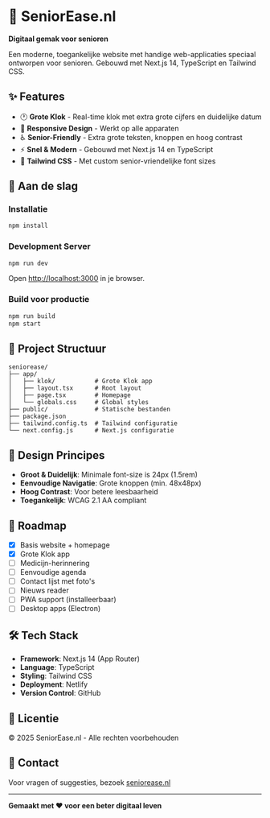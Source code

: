# 🌟 SeniorEase.nl

**Digitaal gemak voor senioren**

Een moderne, toegankelijke website met handige web-applicaties speciaal ontworpen voor senioren. Gebouwd met Next.js 14, TypeScript en Tailwind CSS.

## ✨ Features

- 🕐 **Grote Klok** - Real-time klok met extra grote cijfers en duidelijke datum
- 📱 **Responsive Design** - Werkt op alle apparaten
- ♿ **Senior-Friendly** - Extra grote teksten, knoppen en hoog contrast
- ⚡ **Snel & Modern** - Gebouwd met Next.js 14 en TypeScript
- 🎨 **Tailwind CSS** - Met custom senior-vriendelijke font sizes

## 🚀 Aan de slag

### Installatie

```bash
npm install
```

### Development Server

```bash
npm run dev
```

Open [http://localhost:3000](http://localhost:3000) in je browser.

### Build voor productie

```bash
npm run build
npm start
```

## 📁 Project Structuur

```
seniorease/
├── app/
│   ├── klok/           # Grote Klok app
│   ├── layout.tsx      # Root layout
│   ├── page.tsx        # Homepage
│   └── globals.css     # Global styles
├── public/             # Statische bestanden
├── package.json
├── tailwind.config.ts  # Tailwind configuratie
└── next.config.js      # Next.js configuratie
```

## 🎨 Design Principes

- **Groot & Duidelijk**: Minimale font-size is 24px (1.5rem)
- **Eenvoudige Navigatie**: Grote knoppen (min. 48x48px)
- **Hoog Contrast**: Voor betere leesbaarheid
- **Toegankelijk**: WCAG 2.1 AA compliant

## 🔮 Roadmap

- [x] Basis website + homepage
- [x] Grote Klok app
- [ ] Medicijn-herinnering
- [ ] Eenvoudige agenda
- [ ] Contact lijst met foto's
- [ ] Nieuws reader
- [ ] PWA support (installeerbaar)
- [ ] Desktop apps (Electron)

## 🛠️ Tech Stack

- **Framework**: Next.js 14 (App Router)
- **Language**: TypeScript
- **Styling**: Tailwind CSS
- **Deployment**: Netlify
- **Version Control**: GitHub

## 📝 Licentie

© 2025 SeniorEase.nl - Alle rechten voorbehouden

## 👥 Contact

Voor vragen of suggesties, bezoek [seniorease.nl](https://seniorease.nl)

---

**Gemaakt met ❤️ voor een beter digitaal leven**
